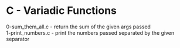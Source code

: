 # C - Variadic Functions

0-sum_them_all.c - return the sum of the given args passed  
1-print_numbers.c - print the numbers passed separated by the given separator

